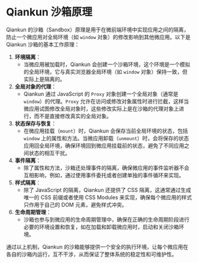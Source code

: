 # Qiankun 沙箱原理

Qiankun 的沙箱（Sandbox）原理是用于在微前端环境中实现应用之间的隔离，防止一个微应用对全局环境（如 `window` 对象）的修改影响到其他微应用。以下是 Qiankun 沙箱的基本工作原理：

1. **环境隔离**：
   - 当微应用被加载时，Qiankun 会创建一个沙箱环境，这个环境是一个模拟的全局环境，它与真实浏览器全局环境（如 `window` 对象）保持一致，但实际上是隔离的。
2. **全局对象的代理**：
   - Qiankun 通过 JavaScript 的 `Proxy` 对象创建一个全局对象（通常是 `window`）的代理。`Proxy` 允许在访问或修改对象属性时进行拦截，这样当微应用试图修改全局对象时，这些修改实际上是在沙箱的代理对象上进行，而不是直接修改真实的全局对象。
3. **状态保存与恢复**：
   - 在微应用挂载（`mount`）时，Qiankun 会保存当前全局环境的状态，包括 `window` 上的属性和方法。当微应用卸载（`unmount`）时，会将保存的状态应用回全局环境，确保环境回到微应用挂载前的状态，避免了不同应用之间状态的相互干扰。
4. **事件隔离**：
   - 除了属性和方法，沙箱还处理事件的隔离，确保微应用的事件监听器不会互相影响，例如，通过使用事件委托或者创建单独的事件循环来实现。
5. **样式隔离**：
   - 除了 JavaScript 的隔离，Qiankun 还提供了 CSS 隔离，这通常通过生成唯一的 CSS 前缀或者使用 CSS Modules 来实现，确保每个微应用的样式只作用于自己的 DOM 元素，避免样式冲突。
6. **生命周期管理**：
   - 沙箱也参与到微应用的生命周期管理中，确保在正确的生命周期阶段进行必要的环境设置和恢复，如在加载和卸载微应用时，启动和关闭沙箱环境。

通过以上机制，Qiankun 的沙箱能够提供一个安全的执行环境，让每个微应用在各自的沙箱内运行，互不干涉，从而保证了整体系统的稳定性和可维护性。

